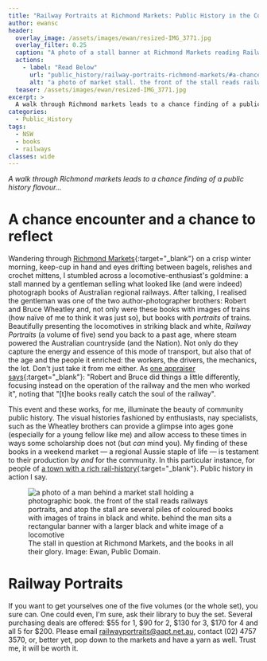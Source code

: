 ```yaml
---
title: "Railway Portraits at Richmond Markets: Public History in the Community"
author: ewansc
header:
  overlay_image: /assets/images/ewan/resized-IMG_3771.jpg
  overlay_filter: 0.25
  caption: "A photo of a stall banner at Richmond Markets reading Railway Portraits. Image: Ewan Coopey, Public Domain."
  actions:
    - label: "Read Below"
      url: "public_history/railway-portraits-richmond-markets/#a-chance-encounter-and-a-chance-to-reflect"
      alt: "a photo of market stall. the front of the stall reads railways portraits, and atop the stall are several piles of coloured books with images of trains in black and white."
  teaser: /assets/images/ewan/resized-IMG_3771.jpg
excerpt: >
  A walk through Richmond markets leads to a chance finding of a public history flavour...
categories:
  - Public_History
tags:
  - NSW
  - books
  - railways
classes: wide
---
```

_A walk through Richmond markets leads to a chance finding of a public history flavour..._

# A chance encounter and a chance to reflect
Wandering through [Richmond Markets](https://richmondmarket.com.au/){:target="_blank"} on a crisp winter morning, keep-cup in hand and eyes drifting between bagels, relishes and crochet mittens, I stumbled across a locomotive-enthusiast's goldmine: a stall manned by a gentleman selling what looked like (and were indeed) photograph books of Australian regional railways. After talking, I realised the gentleman was one of the two author-photographer brothers: Robert and Bruce Wheatley and, not only were these books with images of trains (how naïve of me to think it was just so), but books with *portraits* of trains. Beautifully presenting the locomotives in striking black and white, *Railway Portraits* (a volume of five) send you back to a past age, where steam powered the Australian countryside (and the Nation). Not only do they capture the energy and essence of this mode of transport, but also that of the age and the people it enriched: the workers, the drivers, the mechanics, the lot. Don't just take it from me either. As [one appraiser says](https://steamtrainstories.com/railway-portraits/){:target="_blank"}: "Robert and Bruce did things a little differently, focusing instead on the operation of the railway and the men who worked it", noting that "\[t\]he books really catch the soul of the railway".

This event and these works, for me, illuminate the beauty of community public history. The visual histories fashioned by enthusiasts, nay specialists, such as the Wheatley brothers can provide a glimpse into ages gone (especially for a young fellow like me) and allow access to these times in ways some scholarship does not (but *can* mind you). My finding of these books in a weekend market &mdash; a regional Aussie staple of life &mdash; is testament to their production by *and* for the community. In this particular instance, for people of [a town with a rich rail-history](https://www.riverstonehistoricalsociety.org.au/blog/?page_id=1966){:target="_blank"}. Public history in action I say.

<figure>
  <img src="{{ site.baseurl }}/assets/images/ewan/IMG_3771.jpg" alt="a photo of a man behind a market stall holding a photographic book. the front of the stall reads railways portraits, and atop the stall are several piles of coloured books with images of trains in black and white. behind the man sits a rectangular banner with a larger black and white image of a locomotive">
  <figcaption>The stall in question at Richmond Markets, and the books in all their glory. Image: Ewan, Public Domain.</figcaption>
</figure>

# Railway Portraits
If you want to get yourselves one of the five volumes (or the whole set), you sure can. One could even, I'm sure, ask their library to buy the set. Several purchasing deals are offered: $55 for 1, $90 for 2, $130 for 3, $170 for 4 and all 5 for $200. Please email <railwayportraits@aapt.net.au>, contact (02) 4757 3570, or, better yet, pop down to the markets and have a yarn as well. Trust me, it will be worth it.
